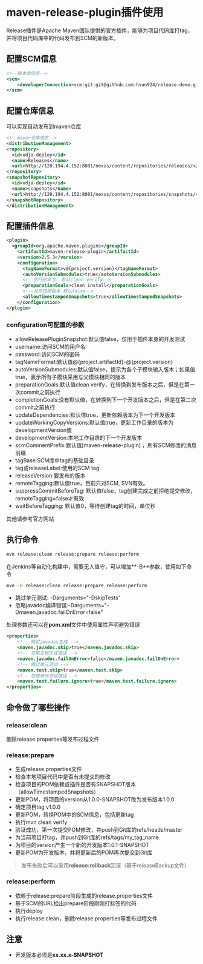 # maven-release-plugin插件使用

Release插件是Apache Maven团队提供的官方插件，能够为项目代码库打tag，并将项目代码库中的代码发布到SCM的新版本。

## 配置SCM信息
```xml
<!--版本库信息-->
<scm>
	<developerConnection>scm:git:git@github.com:hsun924/release-demo.git</developerConnection>
</scm>
```

## 配置仓库信息
可以实现自动发布到maven仓库

```xml
<!--maven仓库信息-->
<distributionManagement>
<repository>
  <id>xdja-deploy</id>
  <name>Releases</name>
  <url>http://120.194.4.152:8081/nexus/content/repositories/releases/</url>
</repository>
<snapshotRepository>
  <id>xdja-deploy</id>
  <name>snapshots</name>
  <url>http://120.194.4.152:8081/nexus/content/repositories/snapshots/</url>
</snapshotRepository>
</distributionManagement>
```

## 配置插件信息
```xml
<plugin>
  <groupId>org.apache.maven.plugins</groupId>
    <artifactId>maven-release-plugin</artifactId>
    <version>2.5.3</version>
    <configuration>
      <tagNameFormat>v@{project.version}</tagNameFormat>
      <autoVersionSubmodules>true</autoVersionSubmodules>
      <!--执行的命令  默认clean verify-->
      <preparationGoals>clean install</preparationGoals>
      <!--允许快照版本 默认false-->
      <allowTimestampedSnapshots>true</allowTimestampedSnapshots>
    </configuration>
</plugin>
```

### configuration可配置的参数

* allowReleasePluginSnapshot:默认值false，仅用于插件本身的开发测试
* username:访问SCM的用户名
* password:访问SCM的密码
* tagNameFormat:默认值@{project.artifactId}-@{project.version}
* autoVersionSubmodules:默认值false，提示为各个子模块输入版本；如果值true，表示所有子模块采用与父模块相同的版本
* preparationGoals:默认值clean verify，在转换到发布版本之后，但是在第一次commit之前执行
* completionGoals:没有默认值，在转换到下一个开发版本之后，但是在第二次commit之前执行
* updateDependencies:默认值true，更新依赖版本为下一个开发版本
* updateWorkingCopyVersions:默认值true，更新工作目录的版本为developmentVersion值
* developmentVersion:本地工作目录的下一个开发版本
* scmCommentPrefix:默认值[maven-release-plugin] ，所有SCM修改的消息前缀
* tagBase:SCM库中tag的基础目录
* tag或releaseLabel:使用的SCM tag
* releaseVersion:要发布的版本
* remoteTagging:默认值true，目前只对SCM, SVN有效。
* suppressCommitBeforeTag: 默认值false，tag创建完成之前拒绝提交修改，remoteTagging=false才有效
* waitBeforeTagging: 默认值0，等待创建tag的时间，单位秒

其他请参考官方网站

## 执行命令
```sh
mvn release:clean release:prepare release:perform
```
在Jenkins等自动化构建中，需要无人值守，可以增加**-B**参数，使用如下命令
```sh
mvn -B release:clean release:prepare release:perform
```

* 跳过单元测试: -Darguments="-DskipTests"
* 忽略javadoc编译错误:-Darguments="-Dmaven.javadoc.failOnError=false"

处理参数还可以在**pom.xml**文件中使用属性声明避免错误
```xml
<properties>
    <!-- 跳过javadoc生成 -->
    <maven.javadoc.skip>true</maven.javadoc.skip>
    <!-- 忽略文档生成错误 -->
    <maven.javadoc.failOnError>false</maven.javadoc.failOnError>
    <!-- 跳过单元测试 -->
    <maven.test.skip>true</maven.test.skip>
    <!-- 忽略单元测试错误 -->
    <maven.test.failure.ignore>true</maven.test.failure.ignore>
</properties>
```

## 命令做了哪些操作

### release:clean
删除release.properties等发布过程文件

### release:prepare
* 生成release.properties文件
* 检查本地项目代码中是否有未提交的修改
* 检查项目的POM依赖或插件是否有SNAPSHOT版本（allowTimestampedSnapshots）
* 更新POM，将项目的version从1.0.0-SNAPSHOT改为发布版本1.0.0
* 确定项目tag v1.0.0
* 更新POM，转换POM中的SCM信息，包括更新tag
* 执行mvn clean verify
* 验证成功，第一次提交POM修改，并push到Git库的refs/heads/master
* 为当前项目打tag，并push到Git库的refs/tags/my_tag_name
* 为项目的version产生一个新的开发版本1.0.1-SNAPSHOT
* 更新POM为开发版本，并将更新后的POM再次提交到Git库

>发布失败后可以采用**release:rollback**回滚（基于releaseBackup文件）

### release:perform
* 依赖于release:prepare阶段生成的release.properties文件
* 基于SCM的URL检出prepare阶段刚刚打标签的代码
* 执行deploy
* 执行release:clean，删除release.properties等发布过程文件


## 注意

* 开发版本必须是**xx.xx.x-SNAPSHOT**